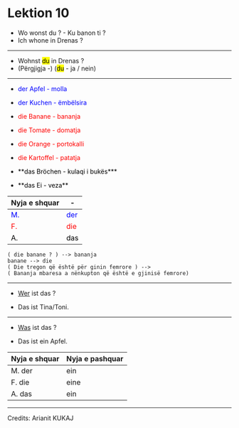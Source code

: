 # Lektion 10

- Wo wonst du ? - Ku banon ti ?  
- Ich whone in Drenas ?

---

- Wohnst</u> <mark>du</mark> in Drenas ?
- (Përgjigja -) (<mark>du</mark> - ja / nein)

---

- <p><span style="color:blue">der Apfel - molla</span></p>
- <p><span style="color:blue">der Kuchen - ëmbëlsira</span></p>
- <p><span style="color:red">die Banane - bananja</span></p>
- <p><span style="color:red">die Tomate - domatja</span></p>
- <p><span style="color:red">die Orange - portokalli</span></p>
- <p><span style="color:red">die Kartoffel - patatja</span></p>
- <p><span style="color:black">**das Bröchen - kulaqi i bukës***</span></p>
- <p><span style="color:black">**das Ei - veza**</span></p>

| Nyja e shquar | -   |
| --- | --- |
| <span style="color:blue">M.</span> | <span style="color:blue">der</span> |
| <span style="color:red">F.</span> | <span style="color:red">die</span> |
| <span style="color:black">A.</span> | <span style="color:black">das</span> |

```
( die banane ? ) --> bananja
banane --> die
( Die tregon që është për ginin femrore ) -->
( Bananja mbaresa a nënkupton që është e gjinisë femrore)
```
---

- <p><u>Wer</u> ist das ?</p>
- <p>Das ist Tina/Toni.</p>

---

- <p><u>Was</u> ist das ?</p>
- <p>Das ist ein Apfel.</p>

| Nyja e shquar | Nyja e pashquar |
| --- | --- |
| M. der | ein |
| F. die | eine |
| A. das | ein |

---

Credits: Arianit KUKAJ
